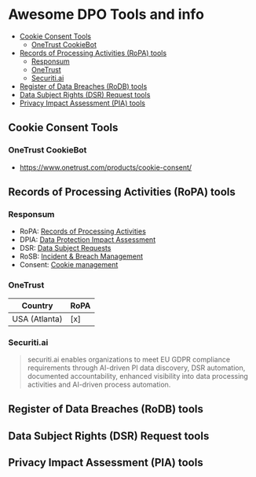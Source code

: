 # Awesome DPO Tools and info

<!-- toc -->

- [Cookie Consent Tools](#cookie-consent-tools)
  * [OneTrust CookieBot](#onetrust-cookiebot)
- [Records of Processing Activities (RoPA) tools](#records-of-processing-activities-ropa-tools)
  * [Responsum](#responsum)
  * [OneTrust](#onetrust)
  * [Securiti.ai](#securitiai)
- [Register of Data Breaches (RoDB) tools](#register-of-data-breaches-rodb-tools)
- [Data Subject Rights (DSR) Request tools](#data-subject-rights-dsr-request-tools)
- [Privacy Impact Assessment (PIA) tools](#privacy-impact-assessment-pia-tools)

<!-- tocstop -->

## Cookie Consent Tools

### OneTrust CookieBot
* https://www.onetrust.com/products/cookie-consent/

## Records of Processing Activities (RoPA) tools

### Responsum

* RoPA: [Records of Processing Activities](https://responsum.eu/privacy/ropa-records-of-processing-activities/)
* DPIA: [Data Protection Impact Assessment](https://responsum.eu/privacy/dpia-data-protection-impact-assessment/)
* DSR: [Data Subject Requests](https://responsum.eu/privacy/data-subject-requests/)
* RoSB: [Incident & Breach Management](https://responsum.eu/security/incident-breach-management/)
* Consent: [Cookie management](https://responsum.eu/privacy/cookie-management/)


### OneTrust


| Country       | RoPA | 
|---------------| ---- |
| USA (Atlanta) | [x]  |

### Securiti.ai

> securiti.ai enables organizations to meet EU GDPR compliance requirements through AI-driven PI data discovery, DSR automation, documented accountability, enhanced visibility into data processing activities and AI-driven process automation.


## Register of Data Breaches (RoDB) tools

## Data Subject Rights (DSR) Request tools

## Privacy Impact Assessment (PIA) tools